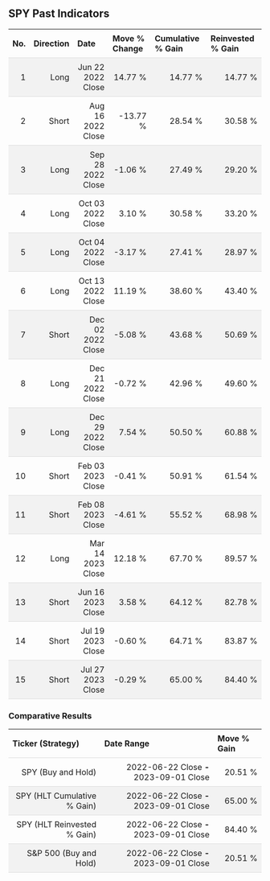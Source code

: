
<style>
.hits {
            border-collapse: collapse;
            width: 100%;
        }
        .hits th, td {
            padding: 8px;
            border-bottom: 1px solid #ddd;
        }
        
        .hits td {text-align: right;}
        .hits th {text-align: left;}
        
        .hits tr:nth-child(even) {
            background-color: #f2f2f2;
        }
        
        .chartCol {
            width: 50%;
            float: left;
            padding: 20px;
        }  
</style>
    
<br>

## SPY Past Indicators

<table class="hits">
    <tr>
        <th>No.</th>
        <th>Direction</th>
        <th>Date</th>
        <th>Move % Change</th>
        <th>Cumulative % Gain</th>
        <th>Reinvested % Gain</th>
      </tr>
    <tr>
        <td>1</td>
        <td>Long</td>
        <td>Jun 22 2022 Close</td>
        <td>14.77 %</td>
        <td>14.77 %</td>
        <td>14.77 %</td>
    </tr>
    <tr>
        <td>2</td>
        <td>Short</td>
        <td>Aug 16 2022 Close</td>
        <td>-13.77 %</td>
        <td>28.54 %</td>
        <td>30.58 %</td>
    </tr>
    <tr>
        <td>3</td>
        <td>Long</td>
        <td>Sep 28 2022 Close</td>
        <td>-1.06 %</td>
        <td>27.49 %</td>
        <td>29.20 %</td>
    </tr>
    <tr>
        <td>4</td>
        <td>Long</td>
        <td>Oct 03 2022 Close</td>
        <td>3.10 %</td>
        <td>30.58 %</td>
        <td>33.20 %</td>
    </tr>
    <tr>
        <td>5</td>
        <td>Long</td>
        <td>Oct 04 2022 Close</td>
        <td>-3.17 %</td>
        <td>27.41 %</td>
        <td>28.97 %</td>
    </tr>
    <tr>
        <td>6</td>
        <td>Long</td>
        <td>Oct 13 2022 Close</td>
        <td>11.19 %</td>
        <td>38.60 %</td>
        <td>43.40 %</td>
    </tr>
    <tr>
        <td>7</td>
        <td>Short</td>
        <td>Dec 02 2022 Close</td>
        <td>-5.08 %</td>
        <td>43.68 %</td>
        <td>50.69 %</td>
    </tr>
    <tr>
        <td>8</td>
        <td>Long</td>
        <td>Dec 21 2022 Close</td>
        <td>-0.72 %</td>
        <td>42.96 %</td>
        <td>49.60 %</td>
    </tr>
    <tr>
        <td>9</td>
        <td>Long</td>
        <td>Dec 29 2022 Close</td>
        <td>7.54 %</td>
        <td>50.50 %</td>
        <td>60.88 %</td>
    </tr>
    <tr>
        <td>10</td>
        <td>Short</td>
        <td>Feb 03 2023 Close</td>
        <td>-0.41 %</td>
        <td>50.91 %</td>
        <td>61.54 %</td>
    </tr>
    <tr>
        <td>11</td>
        <td>Short</td>
        <td>Feb 08 2023 Close</td>
        <td>-4.61 %</td>
        <td>55.52 %</td>
        <td>68.98 %</td>
    </tr>
    <tr>
        <td>12</td>
        <td>Long</td>
        <td>Mar 14 2023 Close</td>
        <td>12.18 %</td>
        <td>67.70 %</td>
        <td>89.57 %</td>
    </tr>
    <tr>
        <td>13</td>
        <td>Short</td>
        <td>Jun 16 2023 Close</td>
        <td>3.58 %</td>
        <td>64.12 %</td>
        <td>82.78 %</td>
    </tr>
    <tr>
        <td>14</td>
        <td>Short</td>
        <td>Jul 19 2023 Close</td>
        <td>-0.60 %</td>
        <td>64.71 %</td>
        <td>83.87 %</td>
    </tr>
    <tr>
        <td>15</td>
        <td>Short</td>
        <td>Jul 27 2023 Close</td>
        <td>-0.29 %</td>
        <td>65.00 %</td>
        <td>84.40 %</td>
    </tr>
    
</table>

### Comparative Results

<table class="hits">
    <thead>
        <th>Ticker (Strategy)</th>
        <th>Date Range</th>
        <th>Move % Gain</th>
    </thead>
    <tbody>
        <tr>
            <td>SPY (Buy and Hold)</td>
            <td>2022-06-22 Close <b>-</b> 2023-09-01 Close</td>
            <td>20.51 %</td>
        </tr>
        <tr>
            <td>SPY (HLT Cumulative % Gain)</td>
            <td>2022-06-22 Close <b>-</b> 2023-09-01 Close</td>
            <td>65.00 %</td>
        </tr>
        <tr>
            <td>SPY (HLT Reinvested % Gain)</td>
            <td>2022-06-22 Close <b>-</b> 2023-09-01 Close</td>
            <td>84.40 %</td>
        </tr>
        <tr>
            <td>S&P 500 (Buy and Hold)</td>
            <td>2022-06-22 Close <b>-</b> 2023-09-01 Close</td>
            <td>20.51 %</td>
        </tr>
    </tbody>
</table>
<br>
<br>
